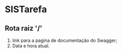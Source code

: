 # SISTarefa
 
## Rota raiz '/'
1. link para a pagina de documentação do Swagger;
2. Data e hora atual.